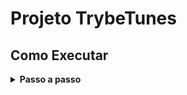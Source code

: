 # Projeto TrybeTunes

## Como Executar

<details>
 <summary><strong> Passo a passo</strong></summary>
  
1. Clone o repositório

- Use o comando: `git clone git@github.com:LiviaBoechat/Projeto_TrybeTunes.git`
- Entre na pasta do repositório que você acabou de clonar:
    - `cd projeto-trybeTunes`

2. Instale as dependências

- `npm install`

3. Execute o projeto
   
- `npm start`

</details>
